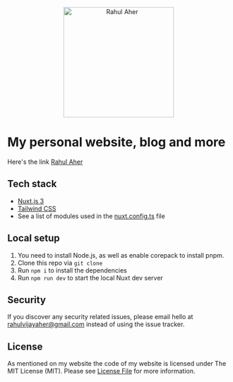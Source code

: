 <p align="center">
 <a href="https://rahulaher.netlify.app">
  <img src="https://rahulaher.netlify.app/img/logo/glyph-black-colored.svg" alt="Rahul Aher" width="250" />
 </a>
</p>

# My personal website, blog and more
Here's the link [Rahul Aher](https://rahulaher.netlify.app)
## Tech stack

- [Nuxt.js 3](https://nuxtjs.org/)
- [Tailwind CSS](https://tailwindcss.com/)
- See a list of modules used in the [nuxt.config.ts](nuxt.config.ts) file

## Local setup

1. You need to install Node.js, as well as enable corepack to install pnpm.
1. Clone this repo via `git clone`
1. Run `npm i` to install the dependencies
1. Run `npm run dev` to start the local Nuxt dev server

## Security

If you discover any security related issues, please email hello at rahulvijayaher@gmail.com instead of using the issue tracker.

## License

As mentioned on my website the code of my website is licensed under The MIT License (MIT). Please see [License File](MIT%20LICENSE) for more information.
